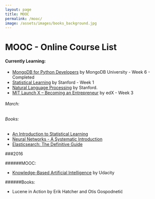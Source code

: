 ```yaml
---
layout: page
title: MOOC
permalink: /mooc/
image: /assets/images/books_background.jpg
---
```


# MOOC - Online Course List

#### Currently Learning: 
- [MongoDB for Python Developers](https://university.mongodb.com/courses/M101P/about) by MongoDB University - Week 6 - Completed
- [Statistical Learning](https://lagunita.stanford.edu/courses/HumanitiesSciences/StatLearning/Winter2016/about) by Stanford - Week 1
- [Natural Language Processing](https://www.coursera.org/course/nlp) by Stanford.
- [MIT Launch X – Becoming an Entrepreneur](https://www.edx.org/course/becoming-entrepreneur-mitx-launch-x) by edX - Week 3

###### March:

###### Books:
- [An Introduction to Statistical Learning](http://www-bcf.usc.edu/~gareth/ISL/)
- [Neural Networks - A Systematic Introduction](http://page.mi.fu-berlin.de/rojas/neural/)
- [Elasticsearch: The Definitive Guide](https://www.elastic.co/guide/en/elasticsearch/guide/current/index.html)


###2016

######MOOC:
- [Knowledge-Based Artificial Intelligence](https://www.udacity.com/course/knowledge-based-ai-cognitive-systems--ud409) by Udacity


######Books:
- Lucene in Action by Erik Hatcher and Otis Gospodnetić
